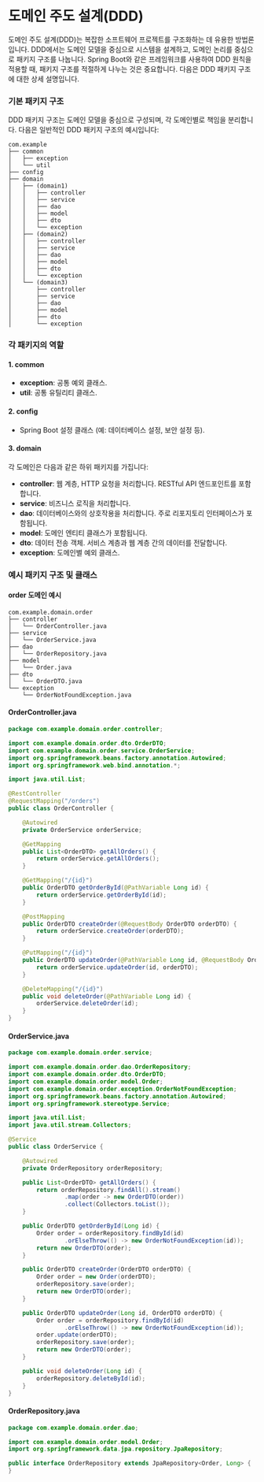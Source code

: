 # 도메인 주도 설계(DDD)

도메인 주도 설계(DDD)는 복잡한 소프트웨어 프로젝트를 구조화하는 데 유용한 방법론입니다. DDD에서는 도메인 모델을 중심으로 시스템을 설계하고, 도메인 논리를 중심으로 패키지 구조를 나눕니다. Spring Boot와 같은 프레임워크를 사용하여 DDD 원칙을 적용할 때, 패키지 구조를 적절하게 나누는 것은 중요합니다. 다음은 DDD 패키지 구조에 대한 상세 설명입니다.

### 기본 패키지 구조

DDD 패키지 구조는 도메인 모델을 중심으로 구성되며, 각 도메인별로 책임을 분리합니다. 다음은 일반적인 DDD 패키지 구조의 예시입니다:

```
com.example
├── common
│   ├── exception
│   └── util
├── config
├── domain
│   ├── (domain1)
│   │   ├── controller
│   │   ├── service
│   │   ├── dao
│   │   ├── model
│   │   ├── dto
│   │   └── exception
│   ├── (domain2)
│   │   ├── controller
│   │   ├── service
│   │   ├── dao
│   │   ├── model
│   │   ├── dto
│   │   └── exception
│   └── (domain3)
│       ├── controller
│       ├── service
│       ├── dao
│       ├── model
│       ├── dto
│       └── exception
```

### 각 패키지의 역할

#### 1. common

- **exception**: 공통 예외 클래스.
- **util**: 공통 유틸리티 클래스.

#### 2. config

- Spring Boot 설정 클래스 (예: 데이터베이스 설정, 보안 설정 등).

#### 3. domain

각 도메인은 다음과 같은 하위 패키지를 가집니다:

- **controller**: 웹 계층, HTTP 요청을 처리합니다. RESTful API 엔드포인트를 포함합니다.
- **service**: 비즈니스 로직을 처리합니다.
- **dao**: 데이터베이스와의 상호작용을 처리합니다. 주로 리포지토리 인터페이스가 포함됩니다.
- **model**: 도메인 엔티티 클래스가 포함됩니다.
- **dto**: 데이터 전송 객체. 서비스 계층과 웹 계층 간의 데이터를 전달합니다.
- **exception**: 도메인별 예외 클래스.

### 예시 패키지 구조 및 클래스

#### order 도메인 예시

```plaintext
com.example.domain.order
├── controller
│   └── OrderController.java
├── service
│   └── OrderService.java
├── dao
│   └── OrderRepository.java
├── model
│   └── Order.java
├── dto
│   └── OrderDTO.java
└── exception
    └── OrderNotFoundException.java
```

#### OrderController.java

```java
package com.example.domain.order.controller;

import com.example.domain.order.dto.OrderDTO;
import com.example.domain.order.service.OrderService;
import org.springframework.beans.factory.annotation.Autowired;
import org.springframework.web.bind.annotation.*;

import java.util.List;

@RestController
@RequestMapping("/orders")
public class OrderController {

    @Autowired
    private OrderService orderService;

    @GetMapping
    public List<OrderDTO> getAllOrders() {
        return orderService.getAllOrders();
    }

    @GetMapping("/{id}")
    public OrderDTO getOrderById(@PathVariable Long id) {
        return orderService.getOrderById(id);
    }

    @PostMapping
    public OrderDTO createOrder(@RequestBody OrderDTO orderDTO) {
        return orderService.createOrder(orderDTO);
    }

    @PutMapping("/{id}")
    public OrderDTO updateOrder(@PathVariable Long id, @RequestBody OrderDTO orderDTO) {
        return orderService.updateOrder(id, orderDTO);
    }

    @DeleteMapping("/{id}")
    public void deleteOrder(@PathVariable Long id) {
        orderService.deleteOrder(id);
    }
}
```

#### OrderService.java

```java
package com.example.domain.order.service;

import com.example.domain.order.dao.OrderRepository;
import com.example.domain.order.dto.OrderDTO;
import com.example.domain.order.model.Order;
import com.example.domain.order.exception.OrderNotFoundException;
import org.springframework.beans.factory.annotation.Autowired;
import org.springframework.stereotype.Service;

import java.util.List;
import java.util.stream.Collectors;

@Service
public class OrderService {

    @Autowired
    private OrderRepository orderRepository;

    public List<OrderDTO> getAllOrders() {
        return orderRepository.findAll().stream()
                .map(order -> new OrderDTO(order))
                .collect(Collectors.toList());
    }

    public OrderDTO getOrderById(Long id) {
        Order order = orderRepository.findById(id)
                .orElseThrow(() -> new OrderNotFoundException(id));
        return new OrderDTO(order);
    }

    public OrderDTO createOrder(OrderDTO orderDTO) {
        Order order = new Order(orderDTO);
        orderRepository.save(order);
        return new OrderDTO(order);
    }

    public OrderDTO updateOrder(Long id, OrderDTO orderDTO) {
        Order order = orderRepository.findById(id)
                .orElseThrow(() -> new OrderNotFoundException(id));
        order.update(orderDTO);
        orderRepository.save(order);
        return new OrderDTO(order);
    }

    public void deleteOrder(Long id) {
        orderRepository.deleteById(id);
    }
}
```

#### OrderRepository.java

```java
package com.example.domain.order.dao;

import com.example.domain.order.model.Order;
import org.springframework.data.jpa.repository.JpaRepository;

public interface OrderRepository extends JpaRepository<Order, Long> {
}
```
